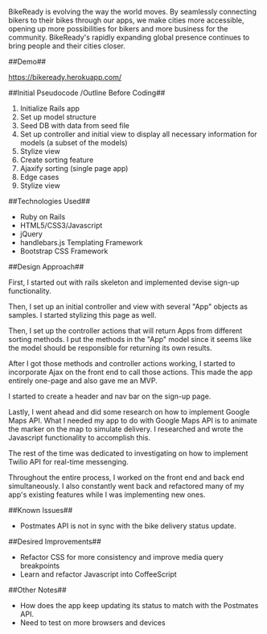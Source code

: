 BikeReady is evolving the way the world moves. By seamlessly connecting bikers to their bikes through our apps, we make cities more accessible, opening up more possibilities for bikers and more business for the community. BikeReady's rapidly expanding global presence continues to bring people and their cities closer.


##Demo##

https://bikeready.herokuapp.com/


##Initial Pseudocode /Outline Before Coding##

1. Initialize Rails app
2. Set up model structure
3. Seed DB with data from seed file 
4. Set up controller and initial view to display all necessary information for models (a subset of the models)
5. Stylize view
6. Create sorting feature
7. Ajaxify sorting (single page app)
8. Edge cases
9. Stylize view


##Technologies Used##

* Ruby on Rails
* HTML5/CSS3/Javascript
* jQuery
* handlebars.js Templating Framework
* Bootstrap CSS Framework


##Design Approach##

First, I started out with rails skeleton and implemented devise sign-up functionality. 

Then, I set up an initial controller and view with several "App" objects as samples. I started stylizing this page as well. 

Then, I set up the controller actions that will return Apps from different sorting methods. I put the methods in the "App" model since it seems like the model should be responsible for returning its own results.

After I got those methods and controller actions working, I started to incorporate Ajax on the front end to call those actions. This made the app entirely one-page and also gave me an MVP.

I started to create a header and nav bar on the sign-up page. 

Lastly, I went ahead and did some research on how to implement Google Maps API. What I needed my app to do with Google Maps API is to animate the marker on the map to simulate delivery. I researched and wrote the Javascript functionality to accomplish this. 

The rest of the time was dedicated to investigating on how to implement Twilio API for real-time messenging. 

Throughout the entire process, I worked on the front end and back end simultaneously. I also constantly went back and refactored many of my app's existing features while I was implementing new ones.


##Known Issues##

* Postmates API is not in sync with the bike delivery status update. 


##Desired Improvements##

* Refactor CSS for more consistency and improve media query breakpoints
* Learn and refactor Javascript into CoffeeScript


##Other Notes##

* How does the app keep updating its status to match with the Postmates API.
* Need to test on more browsers and devices
